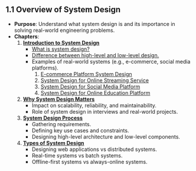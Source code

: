 ## **1.1 Overview of System Design**

- **Purpose**: Understand what system design is and its importance in solving real-world engineering problems.
- **Chapters**:
    1. **[Introduction to System Design](1-Fundamentals/1.1-Overview-of-System-Design/README.md)**
        - [What is system design?](1-Fundamentals/1.1-Overview-of-System-Design/1-System-Design/1-what-is-system-design.md)
        - [Difference between high-level and low-level design.](1-Fundamentals/1.1-Overview-of-System-Design/1-System-Design/2-high-and-low-level-designs.md)
        - Examples of real-world systems (e.g., e-commerce, social media platforms).
            1. [E-commerce Platform System Design](1-Fundamentals/1.1-Overview-of-System-Design/1-System-Design/3-example.md)
            2. [System Design for Online Streaming Service](1-Fundamentals/1.1-Overview-of-System-Design/1-System-Design/4-example.md)
            3. [System Design for Social Media Platform](1-Fundamentals/1.1-Overview-of-System-Design/1-System-Design/5-example.md)
            4. [System Design for Online Education Platform](1-Fundamentals/1.1-Overview-of-System-Design/1-System-Design/6-example.md)
    2. **[Why System Design Matters](1-Fundamentals/1.1-Overview-of-System-Design/2-Why-it-Matters/README.md)**
        - Impact on scalability, reliability, and maintainability.
        - Role of system design in interviews and real-world projects.
    3. **[System Design Process](1-Fundamentals/1.1-Overview-of-System-Design/3-The-Process/README.md)**
        - Gathering requirements.
        - Defining key use cases and constraints.
        - Designing high-level architecture and low-level components.
    4. **[Types of System Design](1-Fundamentals/1.1-Overview-of-System-Design/4-The-Types/README.md)**
        - Designing web applications vs distributed systems.
        - Real-time systems vs batch systems.
        - Offline-first systems vs always-online systems.
